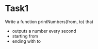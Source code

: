 # Task1
Write a function printNumbers(from, to) that
* outputs a number every second
* starting from
* ending with to